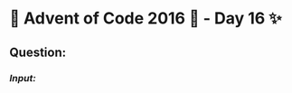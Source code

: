 # :christmas_tree: Advent of Code 2016 :christmas_tree: - Day 16 :sparkles:
## Question: 
>
>
>

### *Input:*

>
>
>